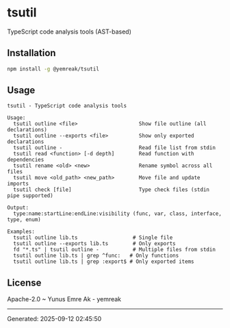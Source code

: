 # tsutil

TypeScript code analysis tools (AST-based)

## Installation

```bash
npm install -g @yemreak/tsutil
```

## Usage

```
tsutil - TypeScript code analysis tools

Usage:
  tsutil outline <file>                    Show file outline (all declarations) 
  tsutil outline --exports <file>          Show only exported declarations 
  tsutil outline -                         Read file list from stdin 
  tsutil read <function> [-d depth]        Read function with dependencies 
  tsutil rename <old> <new>                Rename symbol across all files 
  tsutil move <old_path> <new_path>        Move file and update imports 
  tsutil check [file]                      Type check files (stdin pipe supported)

Output:
  type:name:startLine:endLine:visibility (func, var, class, interface, type, enum)

Examples:
  tsutil outline lib.ts                  # Single file
  tsutil outline --exports lib.ts        # Only exports
  fd "*.ts" | tsutil outline -           # Multiple files from stdin
  tsutil outline lib.ts | grep ^func:   # Only functions
  tsutil outline lib.ts | grep :export$ # Only exported items
```

## License

Apache-2.0 ~ Yunus Emre Ak - yemreak

---
Generated: 2025-09-12 02:45:50
